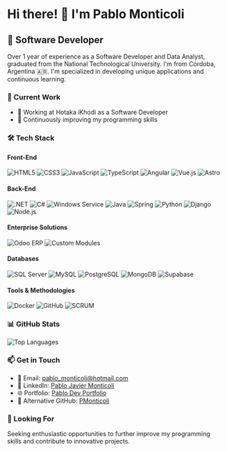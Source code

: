 # Hi there! 👋 I'm Pablo Monticoli

## 🚀 Software Developer 

 Over 1 year of experience as a Software Developer and Data Analyst, graduated from the National Technological University. I'm from Córdoba, Argentina 🇦🇷. I'm specialized in developing unique applications and continuous learning. 

### 🔧 Current Work
- 💼 Working at Hotaka iKhodi as a Software Developer
- 🌱 Continuously improving my programming skills

### 🛠️ Tech Stack

#### Front-End
![HTML5](https://img.shields.io/badge/-HTML5-E34F26?style=flat-square&logo=html5&logoColor=white)
![CSS3](https://img.shields.io/badge/-CSS3-1572B6?style=flat-square&logo=css3&logoColor=white)
![JavaScript](https://img.shields.io/badge/-JavaScript-F7DF1E?style=flat-square&logo=javascript&logoColor=black)
![TypeScript](https://img.shields.io/badge/-TypeScript-3178C6?style=flat-square&logo=typescript&logoColor=white)
![Angular](https://img.shields.io/badge/-Angular-DD0031?style=flat-square&logo=angular&logoColor=white)
![Vue.js](https://img.shields.io/badge/-Vue.js-4FC08D?style=flat-square&logo=vuedotjs&logoColor=white)
![Astro](https://img.shields.io/badge/-Astro-FF5D01?style=flat-square&logo=astro&logoColor=white)

#### Back-End
![.NET](https://img.shields.io/badge/-.NET-512BD4?style=flat-square&logo=dotnet&logoColor=white)
![C#](https://img.shields.io/badge/-C%23-239120?style=flat-square&logo=csharp&logoColor=white)
![Windows Service](https://img.shields.io/badge/-Windows%20Service-0078D6?style=flat-square&logo=windows&logoColor=white)
![Java](https://img.shields.io/badge/-Java-007396?style=flat-square&logo=java&logoColor=white)
![Spring](https://img.shields.io/badge/-Spring-6DB33F?style=flat-square&logo=spring&logoColor=white)
![Python](https://img.shields.io/badge/-Python-3776AB?style=flat-square&logo=python&logoColor=white)
![Django](https://img.shields.io/badge/-Django-092E20?style=flat-square&logo=django&logoColor=white)
![Node.js](https://img.shields.io/badge/-Node.js-339933?style=flat-square&logo=nodedotjs&logoColor=white)

#### Enterprise Solutions
![Odoo ERP](https://img.shields.io/badge/-Odoo%20ERP-714B67?style=flat-square&logo=odoo&logoColor=white)
![Custom Modules](https://img.shields.io/badge/-Custom%20Modules-4A90E2?style=flat-square&logo=salesforce&logoColor=white)

#### Databases
![SQL Server](https://img.shields.io/badge/-SQL%20Server-CC2927?style=flat-square&logo=microsoftsqlserver&logoColor=white)
![MySQL](https://img.shields.io/badge/-MySQL-4479A1?style=flat-square&logo=mysql&logoColor=white)
![PostgreSQL](https://img.shields.io/badge/-PostgreSQL-336791?style=flat-square&logo=postgresql&logoColor=white)
![MongoDB](https://img.shields.io/badge/-MongoDB-47A248?style=flat-square&logo=mongodb&logoColor=white)
![Supabase](https://img.shields.io/badge/-Supabase-3ECF8E?style=flat-square&logo=supabase&logoColor=white)

#### Tools & Methodologies
![Docker](https://img.shields.io/badge/-Docker-2496ED?style=flat-square&logo=docker&logoColor=white)
![GitHub](https://img.shields.io/badge/-GitHub-181717?style=flat-square&logo=github&logoColor=white)
![SCRUM](https://img.shields.io/badge/-SCRUM-6CB33E?style=flat-square&logo=jira&logoColor=white)

### 📊 GitHub Stats
![Top Languages](https://github-readme-stats.vercel.app/api/top-langs/?username=PJMonticoli&layout=compact&theme=dark)

### 📫 Get in Touch
- 📧 Email: pablo_monticoli@hotmail.com
- 💼 LinkedIn: [Pablo Javier Monticoli](https://www.linkedin.com/in/pablo-javier-mont%C3%ADcoli-b69733248/)
- 🌐 Portfolio: [Pablo Dev Portfolio](https://pablodevportfolio.netlify.app/)
- 🔗 Alternative GitHub: [PMonticoli](https://github.com/PMonticoli)

### 🎯 Looking For
Seeking enthusiastic opportunities to further improve my programming skills and contribute to innovative projects.

